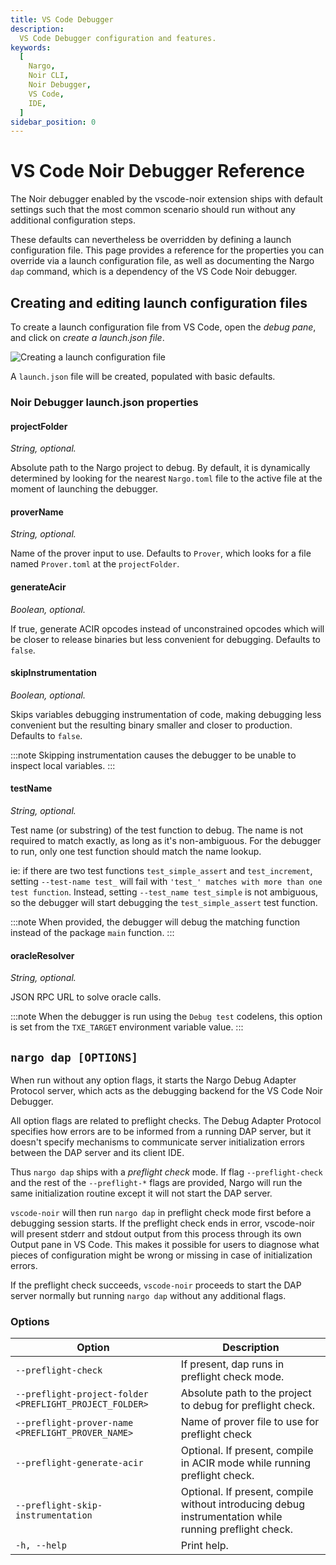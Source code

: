 ```yaml
---
title: VS Code Debugger
description:
  VS Code Debugger configuration and features.
keywords:
  [
    Nargo,
    Noir CLI,
    Noir Debugger,
    VS Code,
    IDE,
  ]
sidebar_position: 0
---
```


# VS Code Noir Debugger Reference

The Noir debugger enabled by the vscode-noir extension ships with default settings such that the most common scenario should run without any additional configuration steps.

These defaults can nevertheless be overridden by defining a launch configuration file. This page provides a reference for the properties you can override via a launch configuration file, as well as documenting the Nargo `dap` command, which is a dependency of the VS Code Noir debugger.

## Creating and editing launch configuration files

To create a launch configuration file from VS Code, open the _debug pane_, and click on _create a launch.json file_.

![Creating a launch configuration file](@site/static/img/debugger/ref1-create-launch.png)

A `launch.json` file will be created, populated with basic defaults.

### Noir Debugger launch.json properties

#### projectFolder

_String, optional._

Absolute path to the Nargo project to debug. By default, it is dynamically determined by looking for the nearest `Nargo.toml` file to the active file at the moment of launching the debugger.

#### proverName

_String, optional._

Name of the prover input to use. Defaults to `Prover`, which looks for a file named `Prover.toml` at the `projectFolder`.

#### generateAcir

_Boolean, optional._

If true, generate ACIR opcodes instead of unconstrained opcodes which will be closer to release binaries but less convenient for debugging. Defaults to `false`.

#### skipInstrumentation

_Boolean, optional._

Skips variables debugging instrumentation of code, making debugging less convenient but the resulting binary smaller and closer to production. Defaults to `false`.

:::note
Skipping instrumentation causes the debugger to be unable to inspect local variables.
:::

#### testName

_String, optional._

Test name (or substring) of the test function to debug. The name is not required to match exactly, as long as it's non-ambiguous.
For the debugger to run, only one test function should match the name lookup.

ie: if there are two test functions `test_simple_assert` and `test_increment`, setting `--test-name test_` will fail with `'test_' matches with more than one test function`. Instead, setting `--test_name test_simple` is not ambiguous, so the debugger will start debugging the `test_simple_assert` test function.

:::note
When provided, the debugger will debug the matching function instead of the package `main` function.
:::

#### oracleResolver

_String, optional._

JSON RPC URL to solve oracle calls.

:::note
When the debugger is run using the `Debug test` codelens, this option is set from the `TXE_TARGET` environment variable value.
:::

## `nargo dap [OPTIONS]`

When run without any option flags, it starts the Nargo Debug Adapter Protocol server, which acts as the debugging backend for the VS Code Noir Debugger.

All option flags are related to preflight checks. The Debug Adapter Protocol specifies how errors are to be informed from a running DAP server, but it doesn't specify mechanisms to communicate server initialization errors between the DAP server and its client IDE.

Thus `nargo dap` ships with a _preflight check_ mode. If flag `--preflight-check` and the rest of the `--preflight-*` flags are provided, Nargo will run the same initialization routine except it will not start the DAP server.

`vscode-noir` will then run `nargo dap` in preflight check mode first before a debugging session starts. If the preflight check ends in error, vscode-noir will present stderr and stdout output from this process through its own Output pane in VS Code. This makes it possible for users to diagnose what pieces of configuration might be wrong or missing in case of initialization errors.

If the preflight check succeeds, `vscode-noir` proceeds to start the DAP server normally but running `nargo dap` without any additional flags.

### Options

| Option                                                    | Description                                                                                             |
| --------------------------------------------------------- | ------------------------------------------------------------------------------------------------------- |
| `--preflight-check`                                       | If present, dap runs in preflight check mode.                                                           |
| `--preflight-project-folder <PREFLIGHT_PROJECT_FOLDER>`   | Absolute path to the project to debug for preflight check.                                              |
| `--preflight-prover-name <PREFLIGHT_PROVER_NAME>`         | Name of prover file to use for preflight check                                                          |
| `--preflight-generate-acir`                               | Optional. If present, compile in ACIR mode while running preflight check.                               |
| `--preflight-skip-instrumentation`                        | Optional. If present, compile without introducing debug instrumentation while running preflight check.  |
| `-h, --help`                                              | Print help.                                               |
